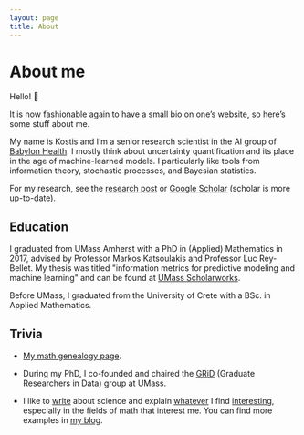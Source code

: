 ```yaml
---
layout: page
title: About
---
```


# About me

Hello! 👋

It is now fashionable again to have a small bio on one’s website, so here’s some stuff about me.

My name is Kostis and I’m a senior research scientist in the AI group of [Babylon Health](https://www.babylonhealth.com/). I mostly think about uncertainty quantification and its place in the age of machine-learned models. I particularly like tools from information theory, stochastic processes, and Bayesian statistics.

For my research, see the [research post]({{site.url}}/Research/) or [Google Scholar](https://scholar.google.com/citations?user=V1S7npsAAAAJ&hl=en) (scholar is more up-to-date).


## Education

I graduated from UMass Amherst with a PhD in (Applied) Mathematics in 2017, advised by Professor Markos Katsoulakis and Professor Luc Rey-Bellet. My thesis was titled "information metrics for predictive modeling and machine learning" and can be found at [UMass Scholarworks](https://scholarworks.umass.edu/dissertations_2/1006/).

Before UMass, I graduated from the University of Crete with a BSc. in Applied Mathematics.

## Trivia

- [My math genealogy page](https://www.genealogy.math.ndsu.nodak.edu/id.php?id=228804).

- During my PhD, I co-founded and chaired the [GRiD](https://github.com/gridclub) (Graduate Researchers in Data) group at UMass.

- I like to [write](https://www.quora.com/profile/Kostis-Gourgoulias) about science and explain [whatever](https://inlieuofabettertitle.wordpress.com/) I find [interesting](https://github.com/kgourgou/Linear-Perceptron), especially in the fields of math that interest me. You can find more examples in [my blog](http://kgourgou.me).

